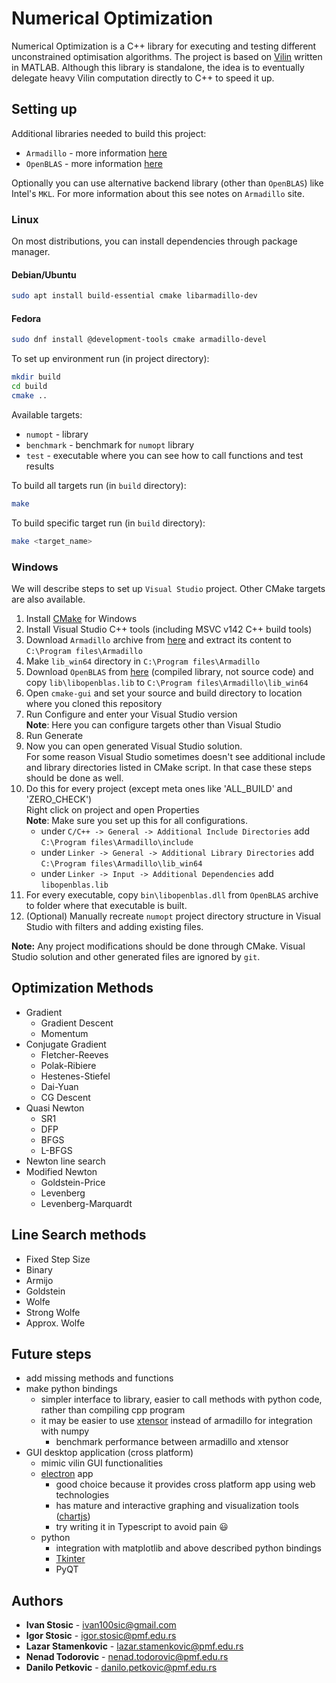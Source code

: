 # Numerical Optimization

Numerical Optimization is a C++ library for executing and testing different unconstrained optimisation algorithms. The project is based on [Vilin](https://github.com/markomil/vilin-numerical-optimization) written in MATLAB. Although this library is standalone, the idea is to eventually delegate heavy Vilin computation directly to C++ to speed it up.

## Setting up

Additional libraries needed to build this project:
- `Armadillo` - more information [here](http://arma.sourceforge.net)
- `OpenBLAS` - more information [here](https://www.openblas.net/)

Optionally you can use alternative backend library (other than `OpenBLAS`) like Intel's `MKL`. For more information about this see notes on `Armadillo` site.

### Linux

On most distributions, you can install dependencies through package manager.

#### Debian/Ubuntu

```bash
sudo apt install build-essential cmake libarmadillo-dev
```

#### Fedora

```bash
sudo dnf install @development-tools cmake armadillo-devel
```

To set up environment run (in project directory):

```bash
mkdir build
cd build
cmake ..
```

Available targets:
- `numopt` - library
- `benchmark` - benchmark for `numopt` library
- `test` - executable where you can see how to call functions and test results

To build all targets run (in `build` directory):
```bash
make
```

To build specific target run (in `build` directory):
```bash
make <target_name>
```

### Windows

We will describe steps to set up `Visual Studio` project. Other CMake targets are also available.

1. Install [CMake](https://cmake.org/download/) for Windows
1. Install Visual Studio C++ tools (including MSVC v142 C++ build tools)
1. Download `Armadillo` archive from [here](http://arma.sourceforge.net/download.html) and extract its content to
`C:\Program files\Armadillo`
1. Make `lib_win64` directory in `C:\Program files\Armadillo`
1. Download `OpenBLAS` from [here](https://github.com/xianyi/OpenBLAS/releases) (compiled library, not source code) and copy `lib\libopenblas.lib` to `C:\Program files\Armadillo\lib_win64`
1. Open `cmake-gui` and set your source and build directory to location where you cloned this repository
1. Run Configure and enter your Visual Studio version\
**Note**: Here you can configure targets other than Visual Studio
1. Run Generate
1. Now you can open generated Visual Studio solution.\
For some reason Visual Studio sometimes doesn't see additional include and library directories listed in CMake script. In that case these steps should be done as well.
1. Do this for every project (except meta ones like 'ALL_BUILD' and 'ZERO_CHECK')\
Right click on project and open Properties\
**Note**: Make sure you set up this for all configurations.
   - under `C/C++ -> General -> Additional Include Directories` add `C:\Program files\Armadillo\include`
   - under `Linker -> General -> Additional Library Directories` add `C:\Program files\Armadillo\lib_win64`
   - under `Linker -> Input -> Additional Dependencies` add `libopenblas.lib`
1. For every executable, copy `bin\libopenblas.dll` from `OpenBLAS` archive to folder where that executable is built.
1. (Optional) Manually recreate `numopt` project directory structure in Visual Studio with filters and adding existing files.

**Note:** Any project modifications should be done through CMake. Visual Studio solution and other generated files are ignored by `git`.

## Optimization Methods

- Gradient
  - Gradient Descent
  - Momentum
- Conjugate Gradient
  - Fletcher-Reeves
  - Polak-Ribiere
  - Hestenes-Stiefel
  - Dai-Yuan
  - CG Descent
- Quasi Newton
  - SR1
  - DFP
  - BFGS
  - L-BFGS
- Newton line search
- Modified Newton
  - Goldstein-Price
  - Levenberg
  - Levenberg-Marquardt

## Line Search methods

- Fixed Step Size
- Binary
- Armijo
- Goldstein
- Wolfe
- Strong Wolfe
- Approx. Wolfe

## Future steps

- add missing methods and functions
- make python bindings
  - simpler interface to library, easier to call methods with python code, rather than compiling cpp program
  - it may be easier to use [xtensor](https://github.com/xtensor-stack/xtensor) instead of armadillo for integration with numpy
    - benchmark performance between armadillo and xtensor
- GUI desktop application (cross platform)
  - mimic vilin GUI functionalities
  - [electron](https://www.electronjs.org/) app
    - good choice because it provides cross platform app using web technologies
    - has mature and interactive graphing and visualization tools ([chartjs](https://www.chartjs.org/))
    - try writing it in Typescript to avoid pain :smiley:
  - python
    - integration with matplotlib and above described python bindings
    - [Tkinter](https://docs.python.org/3/library/tkinter.html)
    - PyQT

## Authors

* **Ivan Stosic** - ivan100sic@gmail.com
* **Igor Stosic** - igor.stosic@pmf.edu.rs
* **Lazar Stamenkovic** - lazar.stamenkovic@pmf.edu.rs
* **Nenad Todorovic** - nenad.todorovic@pmf.edu.rs
* **Danilo Petkovic** - danilo.petkovic@pmf.edu.rs
